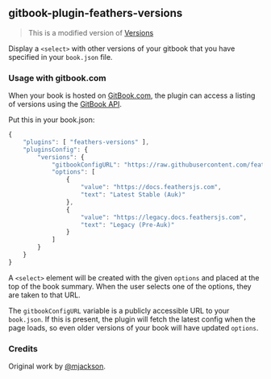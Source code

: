 ## gitbook-plugin-feathers-versions

> This is a modified version of [Versions](https://plugins.gitbook.com/plugin/versions)

Display a `<select>` with other versions of your gitbook that you have specified in your `book.json` file.

### Usage with gitbook.com

When your book is hosted on [GitBook.com](https://www.gitbook.com), the plugin can access a listing of versions using the [GitBook API](http://developer.gitbook.com/books/versions/).

Put this in your book.json:

```js
{
    "plugins": [ "feathers-versions" ],
    "pluginsConfig": {
        "versions": {
            "gitbookConfigURL": "https://raw.githubusercontent.com/feathersjs/feathers-docs/master/book.json",
            "options": [
                {
                    "value": "https://docs.feathersjs.com",
                    "text": "Latest Stable (Auk)"
                },
                {
                    "value": "https://legacy.docs.feathersjs.com",
                    "text": "Legacy (Pre-Auk)"
                }
            ]
        }
    }
}
```

A `<select>` element will be created with the given `options` and placed at the top of the book summary. When the user selects one of the options, they are taken to that URL.

The `gitbookConfigURL` variable is a publicly accessible URL to your `book.json`. If this is present, the plugin will fetch the latest config when the page loads, so even older versions of your book will have updated `options`.

### Credits

Original work by [@mjackson](https://github.com/mjackson).
